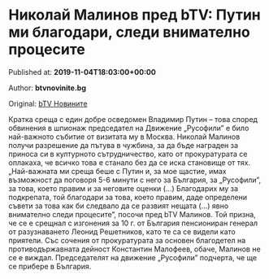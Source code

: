 
# Николай Малинов пред bTV: Путин ми благодари, следи внимателно процесите

Published at: **2019-11-04T18:03:00+00:00**

Author: **btvnovinite.bg**

Original: [bTV Новините](https://btvnovinite.bg/bulgaria/nikolaj-malinov-pred-btv-putin-mi-blagodari-sledi-vnimatelno-procesite.html)

Кратка среща с един добре осведомен Владимир Путин – това според обвинения в шпионаж председател на Движение „Русофили” е било най-важното събитие от визитата му в Москва. Николай Малинов получи разрешение да пътува в чужбина, за да бъде награден за приноса си в културното сътрудничество, като от прокуратурата се оплакаха, че всичко това е станало без да се иска становище от тях.
„Най-важната ми среща беше с Путин и, за мое щастие, имах възможност да поговоря 5-6 минути с него за България, за „Русофили”, за това, което правим и за неговите оценки (…) Благодарих му за подкрепата, той благодари за това, което правим, даде определени съвети за това как би следвало да се развият нещата (…) явно внимателно следи процесите”, посочи пред bTV Малинов.
Той призна, че се е срещнал с изгонения за 10 г. от България пенсиониран генерал от разузнаването Леонид Решетников, като те са се видели като приятели. Със сочения от прокуратурата за основен благодетел на противодържавната дейност Константин Малофеев, обаче, Малинов не се е виждал.
Председателят на движение „Русофили” подчерта, че ще се прибере в България.
